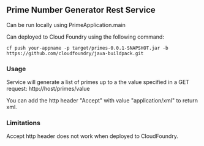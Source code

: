 ## Prime Number Generator Rest Service

Can be run locally using PrimeApplication.main

Can deployed to Cloud Foundry using the following command:

`cf push your-appname -p target/primes-0.0.1-SNAPSHOT.jar -b https://github.com/cloudfoundry/java-buildpack.git
`

### Usage
Service will generate a list of primes up to a the value specified in a GET request: http://host/primes/value

You can add the http header "Accept" with value "application/xml" to return xml.

### Limitations
Accept http header does not work when deployed to CloudFoundry.
